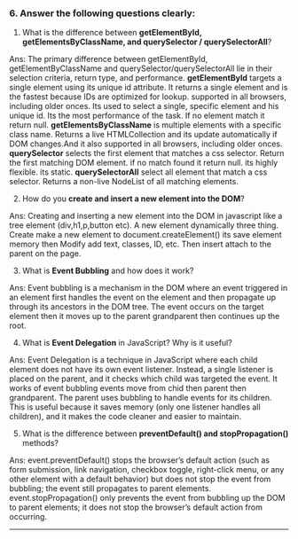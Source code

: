 
### 6. Answer the following questions clearly:

1. What is the difference between **getElementById, getElementsByClassName, and querySelector / querySelectorAll**?

Ans: 
The primary difference between getElementById, getElementByClassName and querySelector/querySelectorAll lie in their selection criteria, return type, and performance. **getElementById** targets a single element using its unique id attribute. It returns a single element and is the fastest because IDs are optimized for lookup. supported in all browsers, including older onces. Its used to select a single, specific element and his unique id. Its the most performance of the task. If no element match it return null. **getElementsByClassName** is multiple elements with a specific class name. Returns a live HTMLCollection and its update automatically if DOM changes.And it also supported in all browsers, including older onces. **querySelector** selects the first element that matches a css selector. Return the first matching DOM element. if no match found it return null. its highly flexible. its static. **querySelectorAll** select all element that match a css selector. Returns a non-live NodeList of all matching elements. 

2. How do you **create and insert a new element into the DOM**?

Ans:
Creating and inserting a new element into the DOM in javascript like a tree element (div,h1,p,button etc). A new element dynamically three thing. Create make a new element to document.createElement() its save element memory then Modify add text, classes, ID, etc. Then insert attach to the parent on the page.

3. What is **Event Bubbling** and how does it work?

Ans:
Event bubbling is a mechanism in the DOM where an event triggered in an element first handles the event on the element and then propagate up through its ancestors in the DOM tree. The event occurs on the target element then it moves up to the parent grandparent then continues up the root. 

4. What is **Event Delegation** in JavaScript? Why is it useful?

Ans:
Event Delegation is a technique in JavaScript where each child element does not have its own event listener. Instead, a single listener is placed on the parent, and it checks which child was targeted the event. It works of event bubbling events move from chid then parent then grandparent. The parent uses bubbling to handle events for its children. This is useful because it saves memory (only one listener handles all children), and it makes the code cleaner and easier to maintain.

5. What is the difference between **preventDefault() and stopPropagation()** methods?

Ans: 
event.preventDefault() stops the browser’s default action (such as form submission, link navigation, checkbox toggle, right-click menu, or any other element with a default behavior) but does not stop the event from bubbling; the event still propagates to parent elements.
event.stopPropagation() only prevents the event from bubbling up the DOM to parent elements; it does not stop the browser’s default action from occurring.

---
